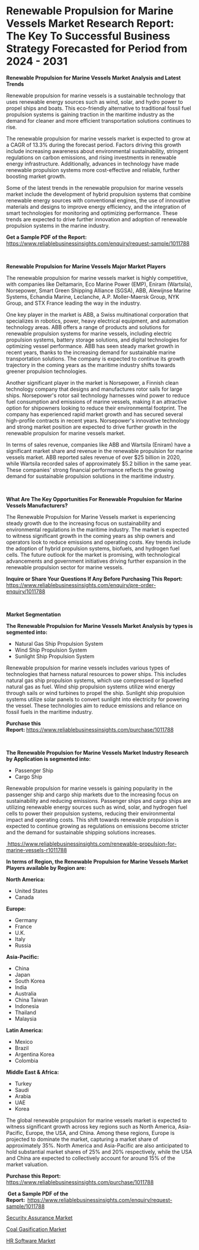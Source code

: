 <p><h1>Renewable Propulsion for Marine Vessels Market Research Report: The Key To Successful Business Strategy Forecasted for Period from 2024 - 2031</h1></p><p><strong>Renewable Propulsion for Marine Vessels Market Analysis and Latest Trends</strong></p>
<p><p>Renewable propulsion for marine vessels is a sustainable technology that uses renewable energy sources such as wind, solar, and hydro power to propel ships and boats. This eco-friendly alternative to traditional fossil fuel propulsion systems is gaining traction in the maritime industry as the demand for cleaner and more efficient transportation solutions continues to rise.</p><p>The renewable propulsion for marine vessels market is expected to grow at a CAGR of 13.3% during the forecast period. Factors driving this growth include increasing awareness about environmental sustainability, stringent regulations on carbon emissions, and rising investments in renewable energy infrastructure. Additionally, advances in technology have made renewable propulsion systems more cost-effective and reliable, further boosting market growth.</p><p>Some of the latest trends in the renewable propulsion for marine vessels market include the development of hybrid propulsion systems that combine renewable energy sources with conventional engines, the use of innovative materials and designs to improve energy efficiency, and the integration of smart technologies for monitoring and optimizing performance. These trends are expected to drive further innovation and adoption of renewable propulsion systems in the marine industry.</p></p>
<p><strong>Get a Sample PDF of the Report:&nbsp;</strong> <a href="https://www.reliablebusinessinsights.com/enquiry/request-sample/1011788">https://www.reliablebusinessinsights.com/enquiry/request-sample/1011788</a></p>
<p>&nbsp;</p>
<p><strong>Renewable Propulsion for Marine Vessels Major Market Players</strong></p>
<p><p>The renewable propulsion for marine vessels market is highly competitive, with companies like Deltamarin, Eco Marine Power (EMP), Eniram (Wartsila), Norsepower, Smart Green Shipping Alliance (SGSA), ABB, Alewijnse Marine Systems, Echandia Marine, Leclanche, A.P. Moller-Maersk Group, NYK Group, and STX France leading the way in the industry.</p><p>One key player in the market is ABB, a Swiss multinational corporation that specializes in robotics, power, heavy electrical equipment, and automation technology areas. ABB offers a range of products and solutions for renewable propulsion systems for marine vessels, including electric propulsion systems, battery storage solutions, and digital technologies for optimizing vessel performance. ABB has seen steady market growth in recent years, thanks to the increasing demand for sustainable marine transportation solutions. The company is expected to continue its growth trajectory in the coming years as the maritime industry shifts towards greener propulsion technologies.</p><p>Another significant player in the market is Norsepower, a Finnish clean technology company that designs and manufactures rotor sails for large ships. Norsepower's rotor sail technology harnesses wind power to reduce fuel consumption and emissions of marine vessels, making it an attractive option for shipowners looking to reduce their environmental footprint. The company has experienced rapid market growth and has secured several high-profile contracts in recent years. Norsepower's innovative technology and strong market position are expected to drive further growth in the renewable propulsion for marine vessels market.</p><p>In terms of sales revenue, companies like ABB and Wartsila (Eniram) have a significant market share and revenue in the renewable propulsion for marine vessels market. ABB reported sales revenue of over $25 billion in 2020, while Wartsila recorded sales of approximately $5.2 billion in the same year. These companies' strong financial performance reflects the growing demand for sustainable propulsion solutions in the maritime industry.</p></p>
<p>&nbsp;</p>
<p><strong>What Are The Key Opportunities For Renewable Propulsion for Marine Vessels Manufacturers?</strong></p>
<p><p>The Renewable Propulsion for Marine Vessels market is experiencing steady growth due to the increasing focus on sustainability and environmental regulations in the maritime industry. The market is expected to witness significant growth in the coming years as ship owners and operators look to reduce emissions and operating costs. Key trends include the adoption of hybrid propulsion systems, biofuels, and hydrogen fuel cells. The future outlook for the market is promising, with technological advancements and government initiatives driving further expansion in the renewable propulsion sector for marine vessels.</p></p>
<p><strong>Inquire or Share Your Questions If Any Before Purchasing This Report:</strong> <a href="https://www.reliablebusinessinsights.com/enquiry/pre-order-enquiry/1011788">https://www.reliablebusinessinsights.com/enquiry/pre-order-enquiry/1011788</a></p>
<p>&nbsp;</p>
<p><strong>Market Segmentation</strong></p>
<p><strong>The Renewable Propulsion for Marine Vessels Market Analysis by types is segmented into:</strong></p>
<p><ul><li>Natural Gas Ship Propulsion System</li><li>Wind Ship Propulsion System</li><li>Sunlight Ship Propulsion System</li></ul></p>
<p><p>Renewable propulsion for marine vessels includes various types of technologies that harness natural resources to power ships. This includes natural gas ship propulsion systems, which use compressed or liquefied natural gas as fuel. Wind ship propulsion systems utilize wind energy through sails or wind turbines to propel the ship. Sunlight ship propulsion systems utilize solar panels to convert sunlight into electricity for powering the vessel. These technologies aim to reduce emissions and reliance on fossil fuels in the maritime industry.</p></p>
<p><strong>Purchase this Report:&nbsp;</strong><a href="https://www.reliablebusinessinsights.com/purchase/1011788">https://www.reliablebusinessinsights.com/purchase/1011788</a></p>
<p>&nbsp;</p>
<p><strong>The Renewable Propulsion for Marine Vessels Market Industry Research by Application is segmented into:</strong></p>
<p><ul><li>Passenger Ship</li><li>Cargo Ship</li></ul></p>
<p><p>Renewable propulsion for marine vessels is gaining popularity in the passenger ship and cargo ship markets due to the increasing focus on sustainability and reducing emissions. Passenger ships and cargo ships are utilizing renewable energy sources such as wind, solar, and hydrogen fuel cells to power their propulsion systems, reducing their environmental impact and operating costs. This shift towards renewable propulsion is expected to continue growing as regulations on emissions become stricter and the demand for sustainable shipping solutions increases.</p></p>
<p><a href="https://www.reliablebusinessinsights.com/renewable-propulsion-for-marine-vessels-r1011788">&nbsp;https://www.reliablebusinessinsights.com/renewable-propulsion-for-marine-vessels-r1011788</a></p>
<p><strong>In terms of Region, the Renewable Propulsion for Marine Vessels Market Players available by Region are:</strong></p>
<p>
    <p> <strong> North America: </strong>
        <ul>
            <li>United States</li>
            <li>Canada</li>
        </ul>
        </p> 
    <p> <strong> Europe: </strong>
        <ul>
            <li>Germany</li>
            <li>France</li>
            <li>U.K.</li>
            <li>Italy</li>
            <li>Russia</li>
        </ul>
        </p> 
    <p> <strong> Asia-Pacific: </strong>
        <ul>
            <li>China</li>
            <li>Japan</li>
            <li>South Korea</li>
            <li>India</li>
            <li>Australia</li>
            <li>China Taiwan</li>
            <li>Indonesia</li>
            <li>Thailand</li>
            <li>Malaysia</li>
        </ul>
        </p> 
    <p> <strong> Latin America: </strong>
        <ul>
            <li>Mexico</li>
            <li>Brazil</li>
            <li>Argentina Korea</li>
            <li>Colombia</li>
        </ul>
        </p> 
    <p> <strong> Middle East & Africa: </strong>
        <ul>
            <li>Turkey</li>
            <li>Saudi</li>
            <li>Arabia</li>
            <li>UAE</li>
            <li>Korea</li>
        </ul>
    </p>
    </p>
<p><p>The global renewable propulsion for marine vessels market is expected to witness significant growth across key regions such as North America, Asia-Pacific, Europe, the USA, and China. Among these regions, Europe is projected to dominate the market, capturing a market share of approximately 35%. North America and Asia-Pacific are also anticipated to hold substantial market shares of 25% and 20% respectively, while the USA and China are expected to collectively account for around 15% of the market valuation.</p></p>
<p><strong>Purchase this Report: </strong><a href="https://www.reliablebusinessinsights.com/purchase/1011788">https://www.reliablebusinessinsights.com/purchase/1011788</a></p>
<p>&nbsp;<strong>Get a Sample PDF of the Report:&nbsp;&nbsp;</strong><a href="https://www.reliablebusinessinsights.com/enquiry/request-sample/1011788">https://www.reliablebusinessinsights.com/enquiry/request-sample/1011788</a></p>
<p><strong></strong></p>
<p><p><a href="https://github.com/jhonangga41/Market-Research-Report-List-1/blob/main/security-assurance-market.md">Security Assurance Market</a></p><p><a href="https://github.com/sahltyb2/Market-Research-Report-List-1/blob/main/coal-gasification-market.md">Coal Gasification Market</a></p><p><a href="https://github.com/jnzzvtbl92/Market-Research-Report-List-1/blob/main/hr-software-market.md">HR Software Market</a></p></p>